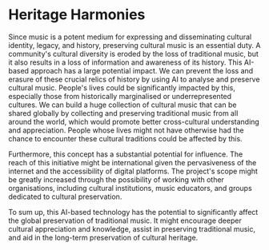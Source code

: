 # Heritage Harmonies

Since music is a potent medium for expressing and disseminating cultural identity, legacy, and history, preserving cultural music is an essential duty. A community's cultural diversity is eroded by the loss of traditional music, but it also results in a loss of information and awareness of its history. This AI-based approach has a large potential impact. We can prevent the loss and erasure of these crucial relics of history by using AI to analyse and preserve cultural music. People's lives could be significantly impacted by this, especially those from historically marginalised or underrepresented cultures. We can build a huge collection of cultural music that can be shared globally by collecting and preserving traditional music from all around the world, which would promote better cross-cultural understanding and appreciation. People whose lives might not have otherwise had the chance to encounter these cultural traditions could be affected by this.

Furthermore, this concept has a substantial potential for influence. The reach of this initiative might be international given the pervasiveness of the internet and the accessibility of digital platforms. The project's scope might be greatly increased through the possibility of working with other organisations, including cultural institutions, music educators, and groups dedicated to cultural preservation.

To sum up, this AI-based technology has the potential to significantly affect the global preservation of traditional music. It might encourage deeper cultural appreciation and knowledge, assist in preserving traditional music, and aid in the long-term preservation of cultural heritage.
